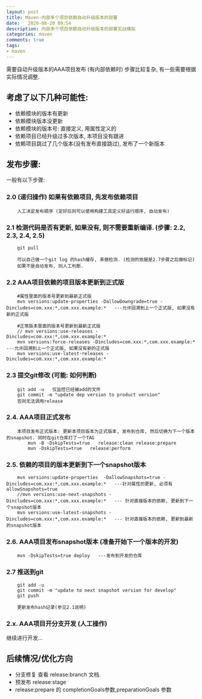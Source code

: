 ```yaml
---
layout: post
title: Maven-内部多个项目依赖自动升级版本的部署
date:   2020-08-20 09:54
description: 内部多个项目依赖自动升级版本的部署实战模拟
categories: maven
comments: true
tags:
- maven
---
```


需要自动升级版本的AAA项目发布 (有内部依赖时)
步骤比较复杂, 有一些需要根据实际情况调整.

## 考虑了以下几种可能性: 
 * 依赖模块的版本有更新
 * 依赖模块版本没更新
 * 依赖模块的版本号: 直接定义, 用属性定义的
 * 依赖项目已经升级过多次版本, 本项目没有跟进
 * 依赖项目跳过了几个版本(没有发布直接跳过), 发布了一个新版本


## 发布步骤:
一般有以下步骤: 

### 2.0 (递归操作) 如果有依赖项目, 先发布依赖项目
 		人工决定发布顺序 (定好后则可以使用构建工具定义好运行顺序, 自动发布)
 
  
### 2.1 检测代码是否有更新, 如果没有, 则不需要重新编译. (步骤: 2.2, 2.3, 2.4, 2.5)
 		git pull

 		可以自己做一个git log 的hash缓存, 来做检测. (检测的依据是2.7步骤之后做标记)
 		如果不是自动发布, 则人工判断.	

  
  
### 2.2 AAA项目依赖的项目版本更新到正式版

		#属性里面的版本号更新到最新正式版
		mvn versions:update-properties -DallowDowngrade=true -Dincludes=com.xxx:*,com.xxx.example:*   ---允许回溯到上一个正式版, 如果没有新的正式版
		
		#正常版本里面的版本号更新到最新正式版
		// mvn versions:use-releases -Dincludes=com.xxx:*,com.xxx.example:*
		mvn versions:force-releases -Dincludes=com.xxx:*,com.xxx.example:*   ---允许回溯到上一个正式版, 如果没有新的正式版		
		mvn versions:use-latest-releases -Dincludes=com.xxx:*,com.xxx.example:*

  
### 2.3 提交git修改  (可能: 如何判断)
		git add -u   仅监控已经被add的文件
		git commit -m "update dep version to product version"
		否则无法调用release

  
### 2.4. AAA项目正式发布
		本项目发布正式版本: 更新本项目版本为正式版本, 发布到仓库, 然后切换为下一个版本的snapshot. 同时在git仓库打了一个TAG
			mvn -B -DskipTests=true   release:clean release:prepare
			mvn -DskipTests=true   release:perform
  
  	
### 2.5. 依赖的项目的版本更新到下一个snapshot版本	
		mvn versions:update-properties  -DallowSnapshots=true -Dincludes=com.xxx:*,com.xxx.example:*   ---针对属性的更新, 必须有 allowSnapshots=true 
		//mvn versions:use-next-snapshots -Dincludes=com.xxx:*,com.xxx.example:*   --- 针对直接版本的依赖, 更新到下一个snapshot版本
		mvn versions:use-latest-snapshots -Dincludes=com.xxx:*,com.xxx.example:*   --- 针对直接版本的依赖, 更新到最新的snapshot版本

  
  
### 2.6. AAA项目发布snapshot版本 (准备开始下一个版本的开发) 
		mvn -DskipTests=true deploy   ---发布到开发的仓库
  
  	
### 2.7 推送到git 
		git add -u
		git commit -m "update to next snapshot version for develop"
		git push	

		更新发布hash记录(参见2.1说明)
  
    
### 2.x. AAA项目开分支开发 (人工操作)
继续进行开发...
  
   
 	
## 后续情况/优化方向
* 分支修复 查看 release:branch 文档.
* 预发布 release:stage
* release:prepare 的 completionGoals参数,preparationGoals 参数
	